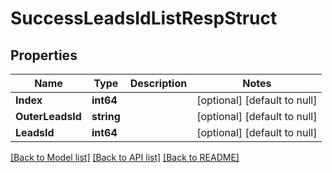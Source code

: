 # SuccessLeadsIdListRespStruct

## Properties
Name | Type | Description | Notes
------------ | ------------- | ------------- | -------------
**Index** | **int64** |  | [optional] [default to null]
**OuterLeadsId** | **string** |  | [optional] [default to null]
**LeadsId** | **int64** |  | [optional] [default to null]

[[Back to Model list]](../README.md#documentation-for-models) [[Back to API list]](../README.md#documentation-for-api-endpoints) [[Back to README]](../README.md)


